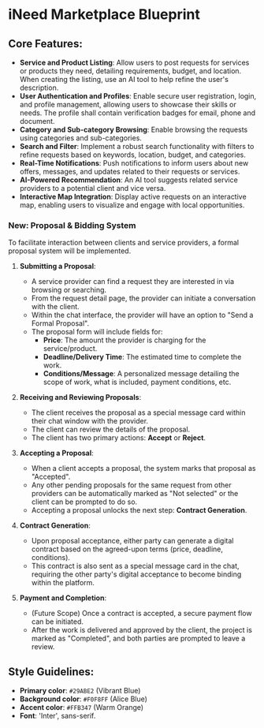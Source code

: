 # iNeed Marketplace Blueprint

## Core Features:

- **Service and Product Listing**: Allow users to post requests for services or products they need, detailing requirements, budget, and location. When creating the listing, use an AI tool to help refine the user's description.
- **User Authentication and Profiles**: Enable secure user registration, login, and profile management, allowing users to showcase their skills or needs. The profile shall contain verification badges for email, phone and document.
- **Category and Sub-category Browsing**: Enable browsing the requests using categories and sub-categories.
- **Search and Filter**: Implement a robust search functionality with filters to refine requests based on keywords, location, budget, and categories.
- **Real-Time Notifications**: Push notifications to inform users about new offers, messages, and updates related to their requests or services.
- **AI-Powered Recommendation**: An AI tool suggests related service providers to a potential client and vice versa.
- **Interactive Map Integration**: Display active requests on an interactive map, enabling users to visualize and engage with local opportunities.

### New: Proposal & Bidding System

To facilitate interaction between clients and service providers, a formal proposal system will be implemented.

1.  **Submitting a Proposal**:
    *   A service provider can find a request they are interested in via browsing or searching.
    *   From the request detail page, the provider can initiate a conversation with the client.
    *   Within the chat interface, the provider will have an option to "Send a Formal Proposal".
    *   The proposal form will include fields for:
        *   **Price**: The amount the provider is charging for the service/product.
        *   **Deadline/Delivery Time**: The estimated time to complete the work.
        *   **Conditions/Message**: A personalized message detailing the scope of work, what is included, payment conditions, etc.

2.  **Receiving and Reviewing Proposals**:
    *   The client receives the proposal as a special message card within their chat window with the provider.
    *   The client can review the details of the proposal.
    *   The client has two primary actions: **Accept** or **Reject**.

3.  **Accepting a Proposal**:
    *   When a client accepts a proposal, the system marks that proposal as "Accepted".
    *   Any other pending proposals for the same request from other providers can be automatically marked as "Not selected" or the client can be prompted to do so.
    *   Accepting a proposal unlocks the next step: **Contract Generation**.

4.  **Contract Generation**:
    *   Upon proposal acceptance, either party can generate a digital contract based on the agreed-upon terms (price, deadline, conditions).
    *   This contract is also sent as a special message card in the chat, requiring the other party's digital acceptance to become binding within the platform.

5.  **Payment and Completion**:
    *   (Future Scope) Once a contract is accepted, a secure payment flow can be initiated.
    *   After the work is delivered and approved by the client, the project is marked as "Completed", and both parties are prompted to leave a review.

## Style Guidelines:

-   **Primary color**: `#29ABE2` (Vibrant Blue)
-   **Background color**: `#F0F8FF` (Alice Blue)
-   **Accent color**: `#FFB347` (Warm Orange)
-   **Font**: 'Inter', sans-serif.
